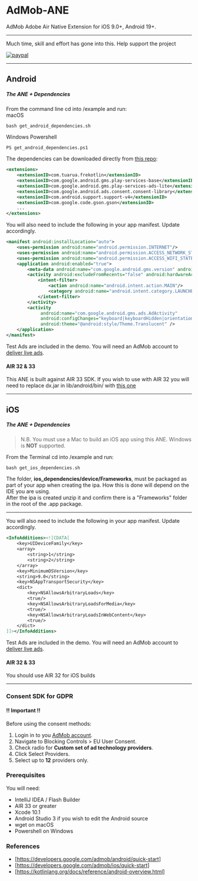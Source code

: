 # AdMob-ANE

AdMob Adobe Air Native Extension for iOS 9.0+, Android 19+.


-------------

Much time, skill and effort has gone into this. Help support the project

[![paypal](https://www.paypalobjects.com/en_US/i/btn/btn_donateCC_LG.gif)](https://www.paypal.com/cgi-bin/webscr?cmd=_s-xclick&hosted_button_id=5UR2T52J633RC)

-------------

## Android
 
##### The ANE + Dependencies
 
From the command line cd into /example and run:   
macOS
 
```shell
bash get_android_dependencies.sh
```
Windows Powershell

```shell
PS get_android_dependencies.ps1
```

The dependencies can be downloaded directly from [this repo](https://github.com/tuarua/Android-ANE-Dependancies/tree/master/anes):  

```xml
<extensions>
    <extensionID>com.tuarua.frekotlin</extensionID>
    <extensionID>com.google.android.gms.play-services-base</extensionID>
    <extensionID>com.google.android.gms.play-services-ads-lite</extensionID>       
    <extensionID>com.google.android.ads.consent.consent-library</extensionID>
    <extensionID>com.android.support.support-v4</extensionID>
    <extensionID>com.google.code.gson.gson</extensionID>
    ...
</extensions>
```

You will also need to include the following in your app manifest. Update accordingly.

```xml
<manifest android:installLocation="auto">
    <uses-permission android:name="android.permission.INTERNET"/>
    <uses-permission android:name="android.permission.ACCESS_NETWORK_STATE"/>
    <uses-permission android:name="android.permission.ACCESS_WIFI_STATE"/>
    <application android:enabled="true">
        <meta-data android:name="com.google.android.gms.version" android:value="@integer/google_play_services_version" />
        <activity android:excludeFromRecents="false" android:hardwareAccelerated="true">
            <intent-filter>
                <action android:name="android.intent.action.MAIN"/>
                <category android:name="android.intent.category.LAUNCHER"/>
            </intent-filter>
        </activity>
        <activity
             android:name="com.google.android.gms.ads.AdActivity"
             android:configChanges="keyboard|keyboardHidden|orientation|screenLayout|uiMode|screenSize|smallestScreenSize"
             android:theme="@android:style/Theme.Translucent" />
    </application>
</manifest>
```

Test Ads are included in the demo.
You will need an AdMob account to [deliver live ads](https://support.google.com/admob/answer/7356219).   

#### AIR 32 & 33
This ANE is built against AIR 33 SDK. If you wish to use with AIR 32 you will need to replace dx.jar in lib/android/bin/ with [this one](https://github.com/tuarua/Android-ANE-Dependencies/blob/master/AIR32_patch/lib/android/bin/dx.jar?raw=true)

-------------

## iOS

##### The ANE + Dependencies

>N.B. You must use a Mac to build an iOS app using this ANE. Windows is **NOT** supported.

From the  Terminal cd into /example and run:

```shell
bash get_ios_dependencies.sh
```

The folder, **ios_dependencies/device/Frameworks**, must be packaged as part of your app when creating the ipa. How this is done will depend on the IDE you are using.   
After the ipa is created unzip it and confirm there is a "Frameworks" folder in the root of the .app package.

-------------

You will also need to include the following in your app manifest. Update accordingly.

```xml
<InfoAdditions><![CDATA[
    <key>UIDeviceFamily</key>
    <array>
        <string>1</string>
        <string>2</string>
    </array>
    <key>MinimumOSVersion</key>
    <string>9.0</string>
    <key>NSAppTransportSecurity</key>
    <dict>
        <key>NSAllowsArbitraryLoads</key>
        <true/>
        <key>NSAllowsArbitraryLoadsForMedia</key>
        <true/>
        <key>NSAllowsArbitraryLoadsInWebContent</key>
        <true/>
    </dict>
]]></InfoAdditions>
```  

Test Ads are included in the demo.
You will need an AdMob account to [deliver live ads](https://support.google.com/admob/answer/7356219).

#### AIR 32 & 33
You should use AIR 32 for iOS builds

-------------

### Consent SDK for GDPR
#### !! Important !!
Before using the consent methods:

1. Login in to you [AdMob account](https://apps.admob.com).
2. Navigate to Blocking Controls > EU User Consent.
3. Check radio for **Custom set of ad technology providers**.
4. Click Select Providers.
5. Select up to **12** providers only.

### Prerequisites

You will need:

- IntelliJ IDEA / Flash Builder
- AIR 33 or greater
- Xcode 10.1
- Android Studio 3 if you wish to edit the Android source
- wget on macOS
- Powershell on Windows


### References
* [https://developers.google.com/admob/android/quick-start]
* [https://developers.google.com/admob/ios/quick-start]
* [https://kotlinlang.org/docs/reference/android-overview.html] 
